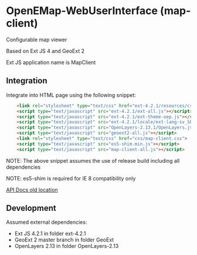 # OpenEMap-WebUserInterface (map-client)

Configurable map viewer

Based on Ext JS 4 and GeoExt 2

Ext JS application name is MapClient

## Integration

Integrate into HTML page using the following snippet:

```html
    <link rel="stylesheet" type="text/css" href="ext-4.2.1/resources/css/ext-all-oep.css">
    <script type="text/javascript" src="ext-4.2.1/ext-all.js"></script>
    <script type="text/javascript" src="ext-4.2.1/ext-theme-oep.js"></script>
    <script type="text/javascript" src="ext-4.2.1/locale/ext-lang-sv_SE.js"></script>
    <script type="text/javascript" src="OpenLayers-2.13.1/OpenLayers.js"></script>
    <script type="text/javascript" src="geoext2-all.js"></script> 
    <link rel="stylesheet" type="text/css" href="css/map-client.css">
    <script type="text/javascript" src="es5-shim.min.js"></script>
    <script type="text/javascript" src="map-client-all.js"></script>
```

NOTE: The above snippet assumes the use of release build including all dependencies

NOTE: es5-shim is required for IE 8 compatibility only

[API Docs old location](http://sweco.github.io/6603517000-riges/map-client/master/docs)

## Development

Assumed external dependencies:
 * Ext JS 4.2.1 in folder ext-4.2.1
 * GeoExt 2 master branch in folder GeoExt
 * OpenLayers 2.13 in folder OpenLayers-2.13

